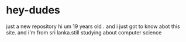 # hey-dudes
just a new repository
 hi um 19 years old . and i just got to know abot this site.
 and i'm from sri lanka.still studying about computer science
 
